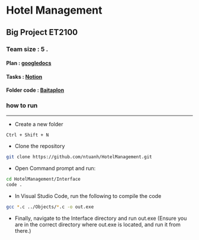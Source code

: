 # Hotel Management
## Big Project ET2100
### Team size : 5 .

#### Plan : [googledocs](https://docs.google.com/document/d/1F_sl1tLk4xZT2nOKcfMT_A3zm1v3qKQrkvrPC0CqoOQ/edit?usp=sharing)

#### Tasks : [Notion](https://www.notion.so/0dfabd26a1374df08144a6d9229fc462?v=9f51d497ce074656813ff979048572af&pvs=4)

#### Folder code : [Baitaplon](https://drive.google.com/drive/folders/1oOqsf7-IunuTJDEie2L46AVOabW1YZRE?usp=drive_link)


### how to run 
------- 
- Create a new folder
```bash
Ctrl + Shift + N
```

- Clone the repository
```bash
git clone https://github.com/ntuanh/HotelManagement.git
```

- Open Command prompt and run:
```bash
cd HotelManagement/Interface
code .
```
- In Visual Studio Code, run the following to compile the code
```bash
gcc *.c ../Objects/*.c -o out.exe
```

- Finally, navigate to the Interface directory and run out.exe
(Ensure you are in the correct directory where out.exe is located, and run it from there.)